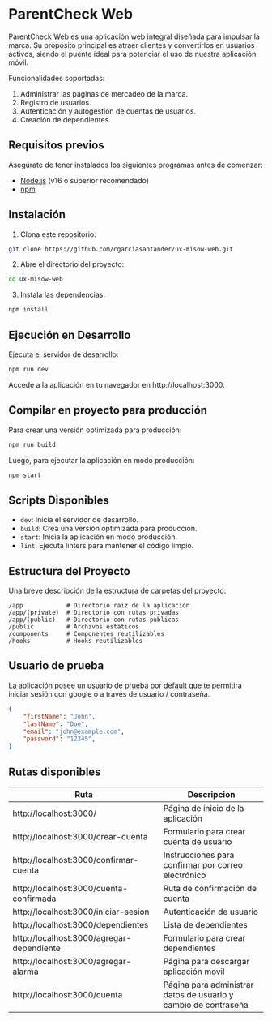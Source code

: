 # ParentCheck Web
ParentCheck Web es una aplicación web integral diseñada para impulsar la marca. Su propósito principal es atraer clientes y convertirlos en usuarios activos, siendo el puente ideal para potenciar el uso de nuestra aplicación móvil.

Funcionalidades soportadas:

1. Administrar las páginas de mercadeo de la marca.
2. Registro de usuarios.
3. Autenticación y autogestión de cuentas de usuarios.
4. Creación de dependientes.

## Requisitos previos

Asegúrate de tener instalados los siguientes programas antes de comenzar:
- [Node.js](https://nodejs.org/) (v16 o superior recomendado)
- [npm](https://www.npmjs.com/)

## Instalación

1. Clona este repositorio:
```bash
git clone https://github.com/cgarciasantander/ux-misow-web.git
```
2. Abre el directorio del proyecto:
```bash
cd ux-misow-web
```
3. Instala las dependencias:
```bash
npm install
```

## Ejecución en Desarrollo
Ejecuta el servidor de desarrollo:

```bash
npm run dev
```

Accede a la aplicación en tu navegador en http://localhost:3000.

## Compilar en proyecto para producción
Para crear una versión optimizada para producción:

```bash
npm run build
```

Luego, para ejecutar la aplicación en modo producción:

```bash
npm start
```

## Scripts Disponibles
- `dev`: Inicia el servidor de desarrollo.
- `build`: Crea una versión optimizada para producción.
- `start`: Inicia la aplicación en modo producción.
- `lint`: Ejecuta linters para mantener el código limpio.

## Estructura del Proyecto
Una breve descripción de la estructura de carpetas del proyecto:
```
/app            # Directorio raiz de la aplicación
/app/(private)  # Directorio con rutas privadas
/app/(public)   # Directorio con rutas publicas
/public         # Archivos estáticos
/components     # Componentes reutilizables
/hooks          # Hooks reutilizables
```

## Usuario de prueba
La aplicación posee un usuario de prueba por default que te permitirá iniciar sesión con google o a través de usuario / contraseña.

```json
{
    "firstName": "John",
    "lastName": "Doe",
    "email": "john@example.com",
    "password": "12345",
}
```

## Rutas disponibles
|Ruta|Descripcion|
|-|-|
|http://localhost:3000/|Página de inicio de la aplicación|
|http://localhost:3000/crear-cuenta|Formulario para crear cuenta de usuario|
|http://localhost:3000/confirmar-cuenta|Instrucciones para confirmar por correo electrónico|
|http://localhost:3000/cuenta-confirmada|Ruta de confirmación de cuenta|
|http://localhost:3000/iniciar-sesion|Autenticación de usuario|
|http://localhost:3000/dependientes|Lista de dependientes|
|http://localhost:3000/agregar-dependiente|Formulario para crear dependientes|
|http://localhost:3000/agregar-alarma|Página para descargar aplicación movil|
|http://localhost:3000/cuenta|Página para administrar datos de usuario y cambio de contraseña|
